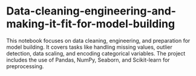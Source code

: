 # Data-cleaning-engineering-and-making-it-fit-for-model-building
This notebook focuses on data cleaning, engineering, and preparation for model building. It covers tasks like handling missing values, outlier detection, data scaling, and encoding categorical variables. The project includes the use of Pandas, NumPy, Seaborn, and Scikit-learn for preprocessing.

